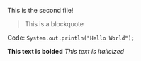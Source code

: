 This is the second file!

> This is a blockquote

Code: `System.out.println("Hello World");`

**This text is bolded**
*This text is italicized*


